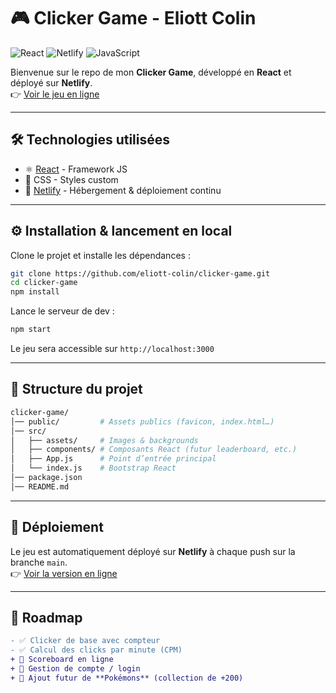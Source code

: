 # 🎮 Clicker Game - Eliott Colin

![React](https://img.shields.io/badge/React-61DAFB?style=flat&logo=react&logoColor=000000)
![Netlify](https://img.shields.io/badge/Netlify-00C7B7?style=flat&logo=netlify&logoColor=ffffff)
![JavaScript](https://img.shields.io/badge/JavaScript-F7DF1E?style=flat&logo=javascript&logoColor=000000)

Bienvenue sur le repo de mon **Clicker Game**, développé en **React** et déployé sur **Netlify**.  
👉 [Voir le jeu en ligne](https://clickemon.netlify.app/)

---

## 🛠️ Technologies utilisées
- ⚛️ [React](https://reactjs.org/) - Framework JS
- 🎨 CSS - Styles custom
- 🚀 [Netlify](https://www.netlify.com/) - Hébergement & déploiement continu  

---

## ⚙️ Installation & lancement en local

Clone le projet et installe les dépendances :

```bash
git clone https://github.com/eliott-colin/clicker-game.git
cd clicker-game
npm install
```

Lance le serveur de dev :

```bash
npm start
```

Le jeu sera accessible sur `http://localhost:3000`

---

## 📂 Structure du projet

```bash
clicker-game/
│── public/         # Assets publics (favicon, index.html…)
│── src/
│   ├── assets/     # Images & backgrounds
│   ├── components/ # Composants React (futur leaderboard, etc.)
│   ├── App.js      # Point d’entrée principal
│   └── index.js    # Bootstrap React
│── package.json
│── README.md
```

---

## 🚀 Déploiement

Le jeu est automatiquement déployé sur **Netlify** à chaque push sur la branche `main`.  
👉 [Voir la version en ligne](https://clickemon.netlify.app/)

---

## 📌 Roadmap
```diff
- ✅ Clicker de base avec compteur
- ✅ Calcul des clicks par minute (CPM)
+ 🔄 Scoreboard en ligne
+ 🔑 Gestion de compte / login
+ 🐾 Ajout futur de **Pokémons** (collection de +200)
```
